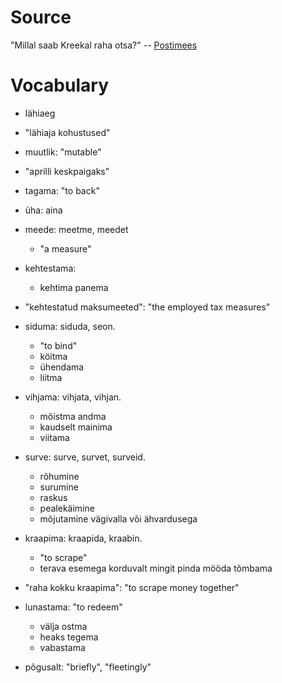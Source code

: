 # Source

"Millal saab Kreekal raha otsa?" -- [Postimees][1]

[1]: http://majandus24.postimees.ee/3142369/millal-saab-kreekal-raha-otsa

# Vocabulary

- lähiaeg

- "lähiaja kohustused"

- muutlik: "mutable"

- "aprilli keskpaigaks"

- tagama: "to back"

- üha: aina

- meede: meetme, meedet
  - "a measure"

- kehtestama: 
  - kehtima panema

- "kehtestatud maksumeeted": "the employed tax measures"

- siduma: siduda, seon. 
  - "to bind"
  - köitma
  - ühendama
  - liitma

- vihjama: vihjata, vihjan.
  - mõistma andma
  - kaudselt mainima
  - viitama

- surve: surve, survet, surveid.
  - rõhumine
  - surumine
  - raskus
  - pealekäimine
  - mõjutamine vägivalla või ähvardusega

- kraapima: kraapida, kraabin.
  - "to scrape"
  - terava esemega korduvalt mingit pinda mööda tõmbama

- "raha kokku kraapima": "to scrape money together"

- lunastama: "to redeem"
  - välja ostma
  - heaks tegema
  - vabastama

- põgusalt: "briefly", "fleetingly"


